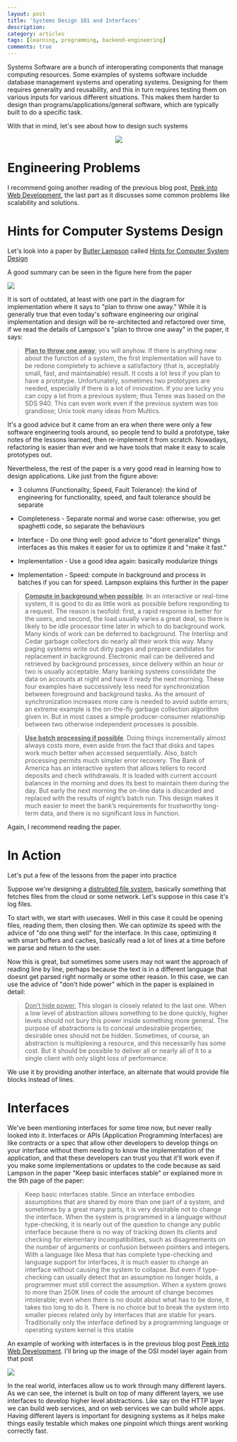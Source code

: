 ```yaml
---
layout: post
title: 'Systems Design 101 and Interfaces'
description:
category: articles
tags: [learning, programming, backend-engineering]
comments: true
---
```


Systems Software are a bunch of interoperating components that manage computing resources. Some examples of systems software includde database management systems and operating systems. Designing for them requires generality and reusability, and this in turn requires testing them on various inputs for various different situations. This makes them harder to design than programs/applications/general software, which are typically built to do a specific task.

<!-- more -->

With that in mind, let's see about how to design such systems

<center>
<img src="/photos/2022/picasso-style-robot-design-computer-system.png">
</center>

# Engineering Problems

I recommend going another reading of the previous blog post, [Peek into Web Development](/articles/2023/05/09/peek-into-web), the last part as it discusses some common problems like scalability and solutions.

# Hints for Computer Systems Design

Let's look into a paper by <a href="https://en.wikipedia.org/wiki/Butler_Lampson">Butler Lampson</a> called [Hints for Computer System Design](https://www.microsoft.com/en-us/research/wp-content/uploads/2016/02/acrobat-17.pdf)

A good summary can be seen in the figure here from the paper

<img src="/photos/2022/lampson.png">

It is sort of outdated, at least with one part in the diagram for implementation where it says to "plan to throw one away." While it is generally true that even today's software engineering our original implementation and design will be re-architected and refactored over time, if we read the details of Lampson's "plan to throw one away" in the paper, it says:

> **<u>Plan to throw one away</u>**; you will anyhow. If there is anything new about the function of a system, the first implementation will have to be redone completely to achieve a satisfactory (that is, acceptably small, fast, and maintainable) result. It costs a lot less if you plan to have a prototype. Unfortunately, sometimes two prototypes are needed, especially if there is a lot of innovation. If you are lucky you can copy a lot from a previous system; thus Tenex was based on the SDS 940. This can even work even if the previous system was too grandiose; Unix took many ideas from Multics.

It's a good advice but it came from an era when there were only a few software engineering tools around, so people tend to build a prototype, take notes of the lessons learned, then re-implement it from scratch. Nowadays, refactoring is easier than ever and we have tools that make it easy to scale prototypes out.

Nevertheless, the rest of the paper is a very good read in learning how to design applications. Like just from the figure above:

- 3 columns (Functionality, Speed, Fault Tolerance): the kind of engineering for functionality, speed, and fault tolerance should be separate

- Completeness - Separate normal and worse case: otherwise, you get spaghetti code, so separate the behaviours

- Interface - Do one thing well: good advice to "dont generalize" things interfaces as this makes it easier for us to optimize it and "make it fast."

- Implementation - Use a good idea again: basically modularize things

- Implementation - Speed: compute in background and process in batches if you can for speed. Lampson explains this further in the paper

> **<u>Compute in background when possible</u>**. In an interactive or real-time system, it is good to do as little work as possible before responding to a request. The reason is twofold: first, a rapid response is better for the users, and second, the load usually varies a great deal, so there is likely to be idle processor time later in which to do background work. Many kinds of work can be deferred to background. The Interlisp and Cedar garbage collectors do nearly all their work this way. Many paging systems write out dirty pages and prepare candidates for replacement in background. Electronic mail can be delivered and retrieved by background processes, since delivery within an hour or two is usually acceptable. Many banking systems consolidate the data on accounts at night and have it ready the next morning. These four examples have successively less need for synchronization between foreground and background tasks. As the amount of synchronization increases more care is needed to avoid subtle errors; an extreme example is the on-the-fly garbage collection algorithm given in. But in most cases a simple producer-consumer relationship between two otherwise independent processes is possible.

> **<u>Use batch processing if possible</u>**. Doing things incrementally almost always costs more, even aside from the fact that disks and tapes work much better when accessed sequentially. Also, batch processing permits much simpler error recovery. The Bank of America has an interactive system that allows tellers to record deposits and check withdrawals. It is loaded with current account balances in the morning and does its best to maintain them during the day. But early the next morning the on-line data is discarded and replaced with the results of night’s batch run. This design makes it much easier to meet the bank’s requirements for trustworthy long-term data, and there is no significant loss in function.

Again, I recommend reading the paper.

# In Action

Let's put a few of the lessons from the paper into practice

Suppose we're designing a <a href="https://en.wikipedia.org/wiki/Comparison_of_distributed_file_systems">distrubted file system</a>, basically something that fetches files from the cloud or some network. Let's suppose in this case it's log files.

To start with, we start with usecases. Well in this case it could be opening files, reading them, then closing then. We can optimize its speed with the advice of "do one thing well" for the interface. In this case, optimizing it with smart buffers and caches, basically read a lot of lines at a time before we parse and return to the user.

Now this is great, but sometimes some users may not want the approach of reading line by line, perhaps because the text is in a different language that doesnt get parsed right normally or some other reason. In this case, we can use the advice of "don't hide power" which in the paper is explained in detail:

> <u>Don’t hide power.</u> This slogan is closely related to the last one. When a low level of abstraction allows something to be done quickly, higher levels should not bury this power inside something more general. The purpose of abstractions is to conceal undesirable properties; desirable ones should not be hidden. Sometimes, of course, an abstraction is multiplexing a resource, and this necessarily has some cost. But it should be possible to deliver all or nearly all of it to a single client with only slight loss of performance.

We use it by providing another interface, an alternate that would provide file blocks instead of lines.

# Interfaces

We've been mentioning interfaces for some time now, but never really looked into it. Interfaces or APIs (Application Programming Interfaces) are like contracts or a spec that allow other developers to develop things on your interface without them needing to know the implementation of the application, and that these developers can trust you that it'll work even if you make some implementations or updates to the code because as said Lampson in the paper "Keep basic interfaces stable" or explained more in the 9th page of the paper:

> Keep basic interfaces stable. Since an interface embodies assumptions that are shared by more than one part of a system, and sometimes by a great many parts, it is very desirable not to change the interface. When the system is programmed in a language without type-checking, it is nearly out of the question to change any public interface because there is no way of tracking down its clients and checking for elementary incompatibilities, such as disagreements on the number of arguments or confusion between pointers and integers. With a language like Mesa that has complete type-checking and language support for interfaces, it is much easier to change an interface without causing the system to collapse. But even if type-checking can usually detect that an assumption no longer holds, a programmer must still correct the assumption. When a system grows to more than 250K lines of code the amount of change becomes intolerable; even when there is no doubt about what has to be done, it takes too long to do it. There is no choice but to break the system into smaller pieces related only by interfaces that are stable for years. Traditionally only the interface defined by a programming language or operating system kernel is this stable

An example of working with interfaces is in the previous blog post <a href="/articles/2023/05/09/peek-into-web">Peek into Web Development</a>. I'll bring up the image of the OSI model layer again from that post

<img src="/photos/2022/osi.png">

In the real world, interfaces allow us to work through many different layers. As we can see, the internet is built on top of many different layers, we use interfaces to develop higher level abstractions. Like say on the HTTP layer we can build web services, and on web services we can build whole apps. Having different layers is important for designing systems as it helps make things easily testable which makes one pinpoint which things arent working correctly fast.
